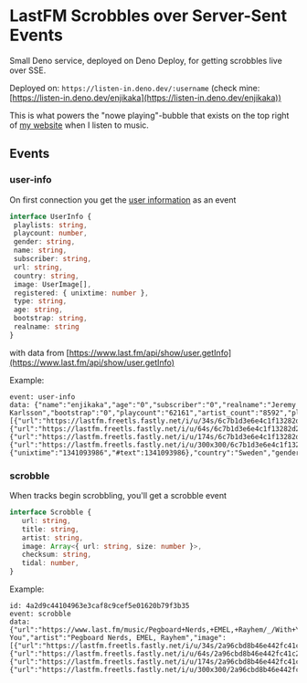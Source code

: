 # LastFM Scrobbles over Server-Sent Events

Small Deno service, deployed on Deno Deploy, for getting scrobbles live over SSE.

Deployed on: `https://listen-in.deno.dev/:username` (check mine: [https://listen-in.deno.dev/enjikaka](https://listen-in.deno.dev/enjikaka))

This is what powers the "nowe playing"-bubble that exists on the top right of [my website](https://jeremy.se/) when I listen to music.

## Events

### user-info

On first connection you get the [user information](https://github.com/enjikaka/listen-in/blob/ea221947bb8c0f97b7d86757980b9ca1507b371b/lastfm.ts#L6) as an event

```ts
interface UserInfo {
 playlists: string,
 playcount: number,
 gender: string,
 name: string,
 subscriber: string,
 url: string,
 country: string,
 image: UserImage[],
 registered: { unixtime: number },
 type: string,
 age: string,
 bootstrap: string,
 realname: string
}
```

with data from [https://www.last.fm/api/show/user.getInfo](https://www.last.fm/api/show/user.getInfo)

Example:
```
event: user-info
data: {"name":"enjikaka","age":"0","subscriber":"0","realname":"Jeremy Karlsson","bootstrap":"0","playcount":"62161","artist_count":"8592","playlists":"0","track_count":"18317","album_count":"13875","image":[{"url":"https://lastfm.freetls.fastly.net/i/u/34s/6c7b1d3e6e4c1f13282d2aff44d83334.png","size":34},{"url":"https://lastfm.freetls.fastly.net/i/u/64s/6c7b1d3e6e4c1f13282d2aff44d83334.png","size":64},{"url":"https://lastfm.freetls.fastly.net/i/u/174s/6c7b1d3e6e4c1f13282d2aff44d83334.png","size":174},{"url":"https://lastfm.freetls.fastly.net/i/u/300x300/6c7b1d3e6e4c1f13282d2aff44d83334.png","size":300}],"registered":{"unixtime":"1341093986","#text":1341093986},"country":"Sweden","gender":"n","url":"https://www.last.fm/user/enjikaka","type":"user"}
```

### scrobble

When tracks begin scrobbling, you'll get a scrobble event

```ts
interface Scrobble {
   url: string,
   title: string,
   artist: string,
   image: Array<{ url: string, size: number }>,
   checksum: string,
   tidal: number,
}
```

Example:
```
id: 4a2d9c44104963e3caf8c9cef5e01620b79f3b35
event: scrobble
data: {"url":"https://www.last.fm/music/Pegboard+Nerds,+EMEL,+Rayhem/_/With+You","title":"With You","artist":"Pegboard Nerds, EMEL, Rayhem","image":[{"url":"https://lastfm.freetls.fastly.net/i/u/34s/2a96cbd8b46e442fc41c2b86b821562f.png","size":34},{"url":"https://lastfm.freetls.fastly.net/i/u/64s/2a96cbd8b46e442fc41c2b86b821562f.png","size":64},{"url":"https://lastfm.freetls.fastly.net/i/u/174s/2a96cbd8b46e442fc41c2b86b821562f.png","size":174},{"url":"https://lastfm.freetls.fastly.net/i/u/300x300/2a96cbd8b46e442fc41c2b86b821562f.png","size":300}],"tidal":380270409,"checksum":"4a2d9c44104963e3caf8c9cef5e01620b79f3b35"}
```
